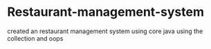 # Restaurant-management-system
created an restaurant management system using core java using the collection and oops
